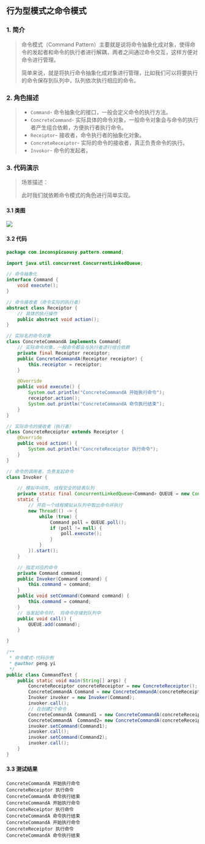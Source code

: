 ## 行为型模式之命令模式

### 1. 简介

> 命令模式（Command Pattern）主要就是说将命令抽象化成对象，使得命令的发起者和命令的执行者进行解耦，两者之间通过命令交互，这样方便对命令进行管理。
>
> 简单来说，就是将执行命令抽象化成对象进行管理，比如我们可以将要执行的命令保存到队列中，队列依次执行相应的命令。

### 2. 角色描述

> - `Command`- 命令抽象化的接口，一般会定义命令的执行方法。
> - `ConcreteCommand`- 实际具体的命令对象，一般命令对象会与命令的执行者产生组合依赖，方便执行者执行命令。
> - `Receiptor`- 接收者，命令执行者的抽象化对象。
> - `ConcreteReceiptor`- 实际的命令的接收者，真正负责命令的执行。
> - `Invokor`- 命令的发起者。

### 3. 代码演示

> 场景描述：
>
> 此时我们就依赖命令模式的角色进行简单实现。

#### 3.1 类图

![](https://raw.githubusercontent.com/inconspicuousy-start/image/master//20200925173136.png)

#### 3.2 代码

```java
package com.inconspicuousy.pattern.command;

import java.util.concurrent.ConcurrentLinkedQueue;

// 命令抽象化
interface Command {
    void execute();
}

// 命令接收者（命令实际的执行者）
abstract class Receiptor {
    // 具体的执行操作
    public abstract void action();
}

// 实际名的命令对象
class ConcreteCommandA implements Command{
    // 实际命令对象，一般命令都会与执行者进行组合依赖
    private final Receiptor receiptor;
    public ConcreteCommandA(Receiptor receiptor) {
        this.receiptor = receiptor;
    }

    @Override
    public void execute() {
        System.out.println("ConcreteCommandA 开始执行命令");
        receiptor.action();
        System.out.println("ConcreteCommandA 命令执行结束");
    }
}

// 实际命令的接收者（执行者）
class ConcreteReceiptor extends Receiptor {
    @Override
    public void action() {
        System.out.println("ConcreteReceiptor 执行命令");
    }
}

// 命令的调用者，负责发起命令
class Invoker {

    // 模拟中间件, 线程安全的链表队列
    private static final ConcurrentLinkedQueue<Command> QUEUE = new ConcurrentLinkedQueue();
    static {
        // 开启一个线程模拟从队列中取出命令并执行
        new Thread(() -> {
            while (true) {
                Command poll = QUEUE.poll();
                if (poll != null) {
                    poll.execute();
                }
            }
        }).start();
    }

    // 指定对应的命令
    private Command command;
    public Invoker(Command command) {
        this.command = command;
    }
    public void setCommand(Command command) {
        this.command = command;
    }
    // 当发起命令时， 将命令存储到队列中
    public void call() {
        QUEUE.add(command);
    }

}

/**
 * 命令模式-代码示例
 * @author peng.yi
 */
public class CommandTest {
    public static void main(String[] args) {
        ConcreteReceiptor concreteReceiptor = new ConcreteReceiptor();
        ConcreteCommandA Command = new ConcreteCommandA(concreteReceiptor);
        Invoker invoker = new Invoker(Command);
        invoker.call();
        // 在创建2个命令
        ConcreteCommandA Command1 = new ConcreteCommandA(concreteReceiptor);
        ConcreteCommandA  Command2= new ConcreteCommandA(concreteReceiptor);
        invoker.setCommand(Command1);
        invoker.call();
        invoker.setCommand(Command2);
        invoker.call();
    }
}
```

#### 3.3 测试结果

```
ConcreteCommandA 开始执行命令
ConcreteReceiptor 执行命令
ConcreteCommandA 命令执行结束
ConcreteCommandA 开始执行命令
ConcreteReceiptor 执行命令
ConcreteCommandA 命令执行结束
ConcreteCommandA 开始执行命令
ConcreteReceiptor 执行命令
ConcreteCommandA 命令执行结束
```

